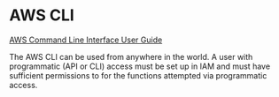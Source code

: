 # AWS CLI
[AWS Command Line Interface User Guide](https://docs.aws.amazon.com/cli/latest/userguide/cli-chap-welcome.html)

The AWS CLI can be used from anywhere in the world. A user with programmatic (API or CLI) access must be set up in IAM and must have sufficient permissions to for the functions attempted via programmatic access.
